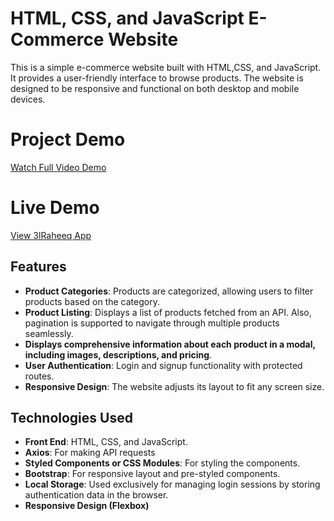 # HTML, CSS, and JavaScript E-Commerce Website
This is a simple e-commerce website built with HTML,CSS, and JavaScript. It provides a user-friendly interface to browse products. The website is designed to be responsive and functional on both desktop and mobile devices.

# Project Demo
[Watch Full Video Demo](https://drive.google.com/file/d/1o7ciXhJ_5BJOC6F6KF61vPzU5Fput6Fg/view?usp=drive_link)

# Live Demo
[View 3lRaheeq App](https://raheeqmousa.github.io/3lRaheeq-Store/)

## Features

- **Product Categories**: Products are categorized, allowing users to filter products based on the category.
- **Product Listing**: Displays a list of products fetched from an API. Also, pagination is supported to navigate through multiple products seamlessly.
- **Displays comprehensive information about each product in a modal, including images, descriptions, and pricing**.
- **User Authentication**: Login and signup functionality with protected routes.
- **Responsive Design**: The website adjusts its layout to fit any screen size.

## Technologies Used
- **Front End**: HTML, CSS, and JavaScript.
- **Axios**: For making API requests
- **Styled Components or CSS Modules**: For styling the components.
- **Bootstrap**: For responsive layout and pre-styled components.
- **Local Storage**: Used exclusively for managing login sessions by storing authentication data in the browser.
- **Responsive Design (Flexbox)**
